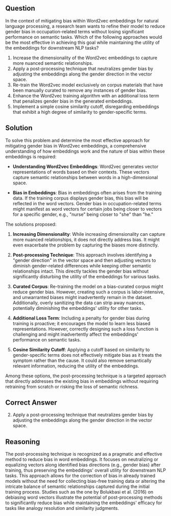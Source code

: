 ## Question
In the context of mitigating bias within Word2vec embeddings for natural language processing, a research team wants to refine their model to reduce gender bias in occupation-related terms without losing significant performance on semantic tasks. Which of the following approaches would be the most effective in achieving this goal while maintaining the utility of the embeddings for downstream NLP tasks?

1. Increase the dimensionality of the Word2vec embeddings to capture more nuanced semantic relationships.
2. Apply a post-processing technique that neutralizes gender bias by adjusting the embeddings along the gender direction in the vector space.
3. Re-train the Word2vec model exclusively on corpus materials that have been manually curated to remove any instances of gender bias.
4. Enhance the Word2vec training algorithm with an additional loss term that penalizes gender bias in the generated embeddings.
5. Implement a simple cosine similarity cutoff, disregarding embeddings that exhibit a high degree of similarity to gender-specific terms.

## Solution
To solve this problem and determine the most effective approach for mitigating gender bias in Word2vec embeddings, a comprehensive understanding of how embeddings work and the nature of bias within these embeddings is required:

- **Understanding Word2vec Embeddings**: Word2vec generates vector representations of words based on their contexts. These vectors capture semantic relationships between words in a high-dimensional space.

- **Bias in Embeddings**: Bias in embeddings often arises from the training data. If the training corpus displays gender bias, this bias will be reflected in the word vectors. Gender bias in occupation-related terms might manifest as word vectors for certain jobs being closer to vectors for a specific gender, e.g., "nurse" being closer to "she" than "he."

The solutions proposed:

1. **Increasing Dimensionality**: While increasing dimensionality can capture more nuanced relationships, it does not directly address bias. It might even exacerbate the problem by capturing the biases more distinctly.

2. **Post-processing Technique**: This approach involves identifying a "gender direction" in the vector space and then adjusting vectors to diminish gender-related differences while keeping other semantic relationships intact. This directly tackles the gender bias without significantly disturbing the utility of the embeddings for various tasks.

3. **Curated Corpus**: Re-training the model on a bias-curated corpus might reduce gender bias. However, creating such a corpus is labor-intensive, and unwarranted biases might inadvertently remain in the dataset. Additionally, overly sanitizing the data can strip away nuances, potentially diminishing the embeddings' utility for other tasks.

4. **Additional Loss Term**: Including a penalty for gender bias during training is proactive; it encourages the model to learn less biased representations. However, correctly designing such a loss function is challenging and might inadvertently affect the embeddings' performance on semantic tasks.

5. **Cosine Similarity Cutoff**: Applying a cutoff based on similarity to gender-specific terms does not effectively mitigate bias as it treats the symptom rather than the cause. It could also remove semantically relevant information, reducing the utility of the embeddings.

Among these options, the post-processing technique is a targeted approach that directly addresses the existing bias in embeddings without requiring retraining from scratch or risking the loss of semantic richness.

## Correct Answer
2. Apply a post-processing technique that neutralizes gender bias by adjusting the embeddings along the gender direction in the vector space.

## Reasoning
The post-processing technique is recognized as a pragmatic and effective method to reduce bias in word embeddings. It focuses on neutralizing or equalizing vectors along identified bias directions (e.g., gender bias) after training, thus preserving the embeddings' overall utility for downstream NLP tasks. This approach allows for the correction of bias in already trained models without the need for collecting bias-free training data or altering the intricate balance of semantic relationships captured during the initial training process. Studies such as the one by Bolukbasi et al. (2016) on debiasing word vectors illustrate the potential of post-processing methods to significantly reduce bias while maintaining the embeddings' efficacy for tasks like analogy resolution and similarity judgments.
